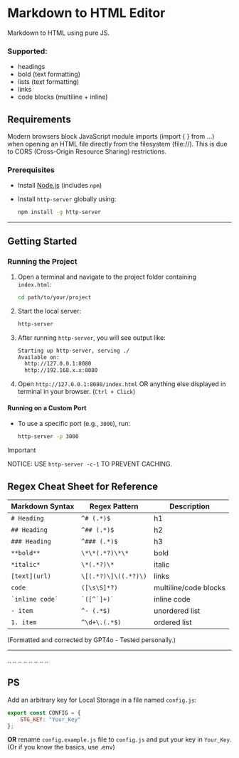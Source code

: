 # Markdown to HTML Editor

Markdown to HTML using pure JS.

### Supported:

- headings 
- bold (text formatting)
- lists (text formatting)
- links 
- code blocks (multiline + inline)

## Requirements

Modern browsers block JavaScript module imports (import { } from ...) when opening an HTML file directly from the filesystem (file://). This is due to CORS (Cross-Origin Resource Sharing) restrictions.

### Prerequisites

* Install [Node.js](https://nodejs.org/) (includes `npm`)

* Install `http-server` globally using:

  ```bash
  npm install -g http-server
  ```

- - -

## Getting Started

### Running the Project

1. Open a terminal and navigate to the project folder containing `index.html`:

   ```bash
   cd path/to/your/project
   ```

2. Start the local server:

   ```bash
   http-server
   ```

3. After running `http-server`, you will see output like:

   ```bash
   Starting up http-server, serving ./
   Available on:
     http://127.0.0.1:8080
     http://192.168.x.x:8080
   ```

4. Open `http://127.0.0.1:8080/index.html` OR anything else displayed in terminal in your browser. (`Ctrl + Click`)

#### Running on a Custom Port

* To use a specific port (e.g., `3000`), run:

    ```bash
    http-server -p 3000
    ```

> [!IMPORTANT]
> NOTICE: USE `http-server -c-1` TO PREVENT CACHING.

## Regex Cheat Sheet for Reference

| Markdown Syntax           | Regex Pattern                           | Description                               |
|---------------------------|-----------------------------------------|-------------------------------------------|
| `# Heading`               | `^# (.*)$`                              | h1                         |
| `## Heading`              | `^## (.*)$`                             | h2                         |
| `### Heading`             | `^### (.*)$`                            | h3                         |
| `**bold**`                | `\*\*(.*?)\*\*`                         | bold                         |
| `*italic*`                | `\*(.*?)\*`                             | italic                       |
| `[text](url)`             | `\[(.*?)\]\((.*?)\)`                    | links                            |
| ```code```                | ```([\s\S]*?)```                 | multiline/code blocks            |
| `` `inline code` ``       | `` `([^`]+)` ``                         | inline code                      |
| `- item`                  | `^- (.*$)`                              | unordered list              |
| `1. item`                 | `^\d+\.(.*$)`                           | ordered list                |

(Formatted and corrected by GPT4o - Tested personally.)

---
..
..
..
..
..
..
..
..

## PS

Add an arbitrary key for Local Storage in a file named `config.js`:

```js
export const CONFIG = {
    STG_KEY: "Your_Key"
};

```

**OR** rename `config.example.js` file to `config.js` and put your key in `Your_Key`.
(Or if you know the basics, use .env)
